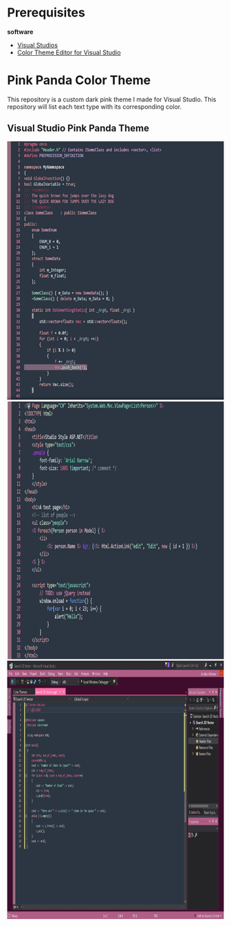 <!--https://studiostyl.es/schemes/pink-panda-1-->

# Prerequisites
**software** 



- [Visual Studios](https://visualstudio.microsoft.com/)
- [Color Theme Editor for Visual Studio](https://marketplace.visualstudio.com/items?itemName=VisualStudioPlatformTeam.VisualStudio2017ColorThemeEditor)




# Pink Panda Color Theme
 This repository is a custom dark pink theme I made for Visual Studio. This repository will list each text type with its corresponding color. 

## Visual Studio Pink Panda Theme

<img src="Repository Images/c++ Sample code.JPG" width="1200" height="600">

<img src="Repository Images/HTML Sample Code.JPG" width="1200" height="600">

<img src="Repository Images/Visual Studio Pink Panda Theme.JPG" width="1200" height="600">



